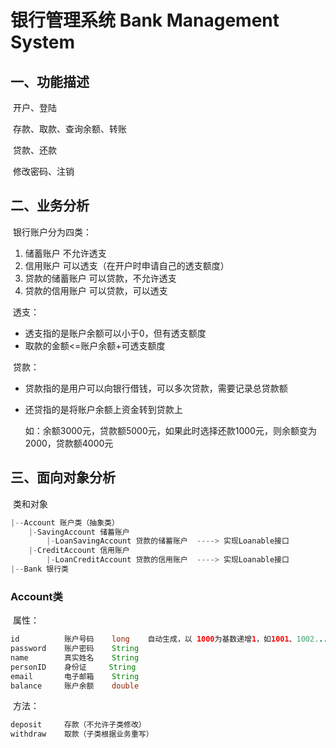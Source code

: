 # 银行管理系统 Bank Management System

## 一、功能描述

​	开户、登陆

​	存款、取款、查询余额、转账

​	贷款、还款

​	修改密码、注销

## 二、业务分析

​	银行账户分为四类：

1. 储蓄账户		不允许透支
2. 信用账户          可以透支（在开户时申请自己的透支额度）
3. 贷款的储蓄账户  可以贷款，不允许透支
4. 贷款的信用账户  可以贷款，可以透支

​       透支：

- 透支指的是账户余额可以小于0，但有透支额度
- 取款的金额<=账户余额+可透支额度

​        贷款：

- 贷款指的是用户可以向银行借钱，可以多次贷款，需要记录总贷款额

- 还贷指的是将账户余额上资金转到贷款上

  如：余额3000元，贷款额5000元，如果此时选择还款1000元，则余额变为2000，贷款额4000元

## 三、面向对象分析

​	类和对象

```java
|--Account 账户类（抽象类）
	|-SavingAccount 储蓄账户 
		|-LoanSavingAccount 贷款的储蓄账户  ----> 实现Loanable接口
	|-CreditAccount 信用账户 
		|-LoanCreditAccount 贷款的信用账户  ----> 实现Loanable接口
|--Bank 银行类        
```

### 	Account类

​	属性：

```java
id			账户号码	long	自动生成，以 1000为基数递增1，如1001、1002....
password	账户密码  	String
name		真实姓名	String
personID	身份证		String
email		电子邮箱	String
balance		账户余额 	double
```

​	方法：

```java
deposit		存款（不允许子类修改）
withdraw	取款（子类根据业务重写）
```

















